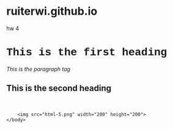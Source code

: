 # ruiterwi.github.io
hw 4
<!DOCTYPE html>
<html lang="en">
    <head>
        <title>Hello World</title>
            </head>
    <body>
        <h1 style="font-family: 'Courier New', Courier, monospace;">This is the first heading</h1>
        <p style="font-style: italic;">This is the paragraph tag</p>
        <h2>This is the second heading</h2><br>

        <img src="html-5.png" width="200" height="200">
    </body>
</html>
